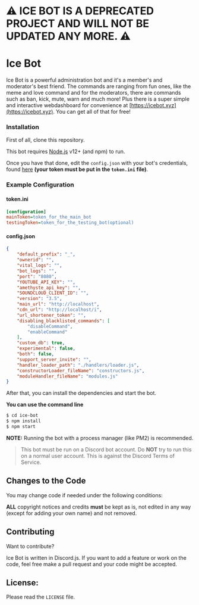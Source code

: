 # ⚠ ICE BOT IS A DEPRECATED PROJECT AND WILL NOT BE UPDATED ANY MORE. ⚠

# Ice Bot

Ice Bot is a powerful administration bot and it's a member's and moderator's best friend. The commands are ranging from fun ones, like the meme and love command and for the moderators, there are commands such as ban, kick, mute, warn and much more! Plus there is a super simple and interactive webdashboard for convenience at [https://icebot.xyz](https://icebot.xyz). You can get all of that for free!

### Installation
First of all, clone this repository.

This bot requires [Node.js](https://nodejs.org/) v12+ (and npm) to run.

Once you have that done, edit the `config.json` with your bot's credentials, found [here](https://discord.com/developers/applications) **(your token must be put in the `token.ini` file)**.

### Example Configuration

#### token.ini
```ini
[configuration]
mainToken=token_for_the_main_bot
testingToken=token_for_the_testing_bot(optional)
```

#### config.json

```json
{
    "default_prefix": "_",
    "ownerid": "",
    "vital_logs": "",
    "bot_logs": "",
    "port": "8080",
    "YOUTUBE_API_KEY": "",
    "amethyste_api_key": "",
    "SOUNDCLOUD_CLIENT_ID": "",
    "version": "3.5",
    "main_url": "http://localhost",
    "cdn_url": "http://localhost/i",
    "url_shortener_token": "",
    "disabling_blacklisted_commands": [
        "disableCommand",
        "enableCommand"
    ],
    "custom_db": true,
    "experimental": false,
    "both": false,
    "support_server_invite": "",
    "handler_loader_path": "./handlers/loader.js",
    "constructorLoader_fileName": "constructors.js",
    "moduleHandler_fileName": "modules.js"
}
```

After that, you can install the dependencies and start the bot.

**You can use the command line**
```sh
$ cd ice-bot
$ npm install
$ npm start
```

**NOTE:** Running the bot with a process manager (like PM2) is recommended.

>This bot must be run on a Discord bot account. Do __NOT__ try to run this on a normal user account. This is against the Discord Terms of Service.

## Changes to the Code

You may change code if needed under the following conditions:

**ALL** copyright notices and credits **must** be kept as is, not edited in any way (except for adding your own name) and not removed.

## Contributing

Want to contribute?

Ice Bot is written in Discord.js. If you want to add a feature or work on the code, feel free make a pull request and your code might be accepted.

## License:

Please read the `LICENSE` file.
